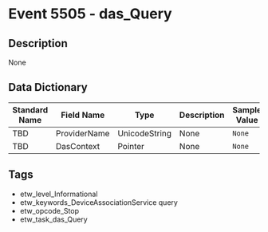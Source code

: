 # Event 5505 - das_Query

## Description
None

## Data Dictionary
|Standard Name|Field Name|Type|Description|Sample Value|
|---|---|---|---|---|
|TBD|ProviderName|UnicodeString|None|`None`|
|TBD|DasContext|Pointer|None|`None`|

## Tags
* etw_level_Informational
* etw_keywords_DeviceAssociationService query
* etw_opcode_Stop
* etw_task_das_Query